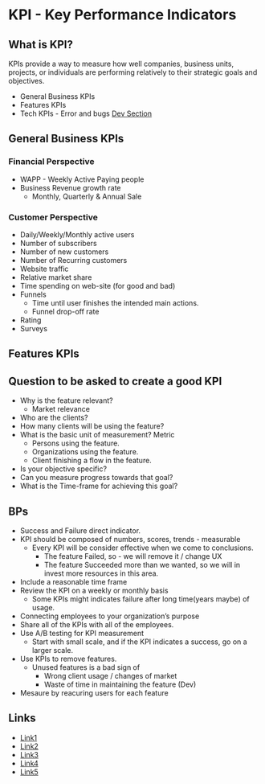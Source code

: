 # KPI - Key Performance Indicators

## What is KPI?

KPIs provide a way to measure how well companies, business units, projects, or individuals are performing relatively to their strategic goals and objectives.

- General Business KPIs
- Features KPIs
- Tech KPIs - Error and bugs [Dev Section](../../Metrics.md)

## General Business KPIs

### Financial Perspective

- WAPP - Weekly Active Paying people
- Business Revenue growth rate
  - Monthly, Quarterly & Annual Sale

### Customer Perspective

- Daily/Weekly/Monthly active users
- Number of subscribers
- Number of new customers
- Number of Recurring customers
- Website traffic
- Relative market share
- Time spending on web-site (for good and bad)
- Funnels
  - Time until user finishes the intended main actions.
  - Funnel drop-off rate
- Rating
- Surveys

## Features KPIs

## Question to be asked to create a good KPI

- Why is the feature relevant?
  - Market relevance
- Who are the clients?
- How many clients will be using the feature?
- What is the basic unit of measurement? Metric
  - Persons using the feature.
  - Organizations using the feature.
  - Client finishing a flow in the feature.
- Is your objective specific?
- Can you measure progress towards that goal?
- What is the Time-frame for achieving this goal?

## BPs

- Success and Failure direct indicator.
- KPI should be composed of numbers, scores, trends - measurable
  - Every KPI will be consider effective when we come to conclusions.
    - The feature Failed, so - we will remove it / change UX
    - The feature Succeeded more than we wanted, so we will in invest more resources in this area.
- Include a reasonable time frame
- Review the KPI on a weekly or monthly basis
  - Some KPIs might indicates failure after long time(years maybe) of usage.
- Connecting employees to your organization’s purpose
- Share all of the KPIs with all of the employees.
- Use A/B testing for KPI measurement
  - Start with small scale, and if the KPI indicates a success, go on a larger scale.
- Use KPIs to remove features.
  - Unused features is a bad sign of
    - Wrong client usage / changes of market
    - Waste of time in maintaining the feature (Dev)
- Mesaure by reacuring users for each feature

## Links

- [Link1](https://blog.popcornmetrics.com/5-user-engagement-metrics-for-growth/)
- [Link2](https://www.klipfolio.com/resources/articles/what-is-a-key-performance-indicator)
- [Link3](https://quickbooks.intuit.com/r/financial-management/the-7-most-important-kpis-to-track-as-a-small-business/)
- [Link4](https://www.mentionlytics.com/blog/kpis-for-successful-businesses/)
- [Link5](https://www.incomediary.com/key-performance-indicators)
